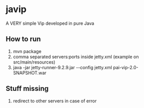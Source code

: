# javip
A VERY simple Vip developed in pure Java

## How to run

1. mvn package
2. comma separated servers:ports inside jetty.xml (example on src/main/resources)
3. java -jar jetty-runner-9.2.9.jar --config jetty.xml pai-vip-2.0-SNAPSHOT.war

## Stuff missing

1. redirect to other servers in case of error